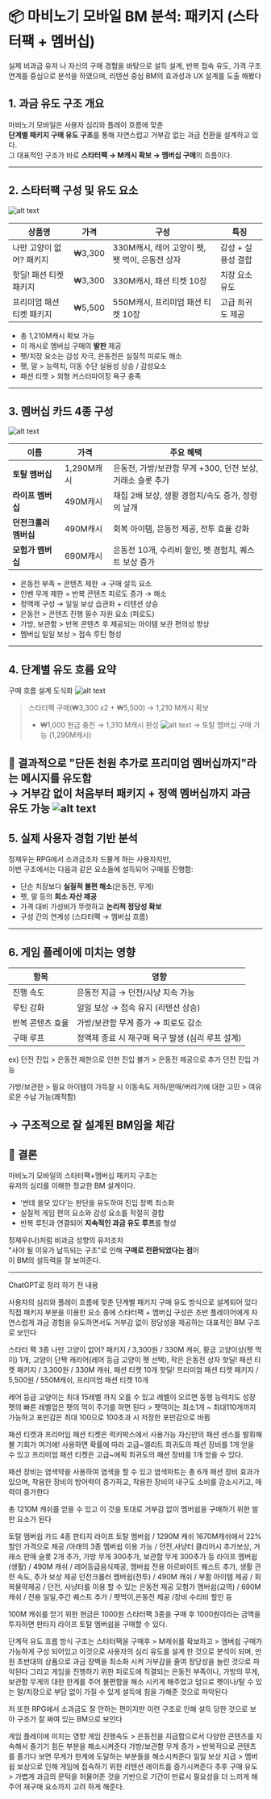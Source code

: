 # 📦 마비노기 모바일 BM 분석: 패키지 (스타터팩 + 멤버십)

실제 비과금 유저 나 자신의 구매 경험을 바탕으로 설득 설계, 반복 접속 유도, 가격 구조 연계를 중심으로 분석을 하였으며, 리텐션 중심 BM의 효과성과 UX 설계를 도출 해봤다

## 1. 과금 유도 구조 개요

마비노기 모바일은 사용자 심리와 플레이 흐름에 맞춘  
**단계별 패키지 구매 유도 구조**를 통해 자연스럽고 거부감 없는 과금 전환을 설계하고 있다.  
그 대표적인 구조가 바로 **스타터팩 → M캐시 확보 → 멤버십 구매**의 흐름이다.

---

## 2. 스타터팩 구성 및 유도 요소
![alt text](3.PNG.png)

| 상품명 | 가격 | 구성 | 특징 |
|--------|------|------|------|
| 나만 고양이 없어? 패키지 | ₩3,300 | 330M캐시, 레어 고양이 펫, 펫 먹이, 은동전 상자 | 감성 + 실용성 결합 |
| 핫딜! 패션 티켓 패키지 | ₩3,300 | 330M캐시, 패션 티켓 10장 | 치장 요소 유도 |
| 프리미엄 패션 티켓 패키지 | ₩5,500 | 550M캐시, 프리미엄 패션 티켓 10장 | 고급 희귀도 제공 |

- 총 1,210M캐시 확보 가능
- 이 캐시로 멤버십 구매의 **발판** 제공
- 펫/치장 요소는 감성 자극, 은동전은 실질적 피로도 해소
-  펫, 말 > 능력치, 이동 수단 실용성 상승 / 감성요소
- 패션 티켓 > 외형 커스터마이징 욕구 충족


---

## 3. 멤버십 카드 4종 구성
![alt text](4.PNG.png)

| 이름 | 가격 | 주요 혜택 |
|------|------|------------|
| **토탈 멤버십** | 1,290M캐시 | 은동전, 가방/보관함 무게 +300, 던전 보상, 거래소 슬롯 추가 |
| **라이프 멤버십** | 490M캐시 | 채집 2배 보상, 생활 경험치/속도 증가, 정령의 날개 |
| **던전크롤러 멤버십** | 490M캐시 | 회복 아이템, 은동전 제공, 전투 효율 강화 |
| **모험가 멤버십** | 690M캐시 | 은동전 10개, 수리비 할인, 펫 경험치, 퀘스트 보상 증가 |

- 은동전 부족 = 콘텐츠 제한 → 구매 설득 요소
- 인벤 무게 제한 = 반복 콘텐츠 피로도 증가 → 해소
- 정액제 구성 → 일일 보상 습관화 + 리텐션 상승
- 은동전 > 콘텐츠 진행 필수 자원 요소 (피로도)
- 가방, 보관함 > 반복 콘텐츠 후 제공되는 아이템 보관 편의성 향상
- 멤버십 일일 보상 > 접속 루틴 형성

---

## 4. 단계별 유도 흐름 요약
구매 흐름 설계 도식화
![alt text](<_- visual selection.png>)

> 스타터팩 구매(₩3,300 x2 + ₩5,500) → 1,210 M캐시 확보  
> + ₩1,000 현금 충전 → 1,310 M캐시 완성  ![alt text](2.PNG.png)
> → 토탈 멤버십 구매 가능 (1,290M캐시)

🎯 결과적으로 "단돈 천원 추가로 프리미엄 멤버십까지"라는 메시지를 유도함  
→ 거부감 없이 처음부터 **패키지 + 정액 멤버십**까지 과금 유도 가능
![alt text](1.PNG.png)
---

## 5. 실제 사용자 경험 기반 분석

정재우는 RPG에서 소과금조차 드물게 하는 사용자지만,  
이번 구조에서는 다음과 같은 요소들에 설득되어 구매를 진행함:

- 단순 치장보다 **실질적 불편 해소**(은동전, 무게)
- 펫, 말 등의 **희소 자산 제공**
- 가격 대비 가성비가 뚜렷하고 **논리적 정당성 확보**
- 구성 간의 연계성 (스타터팩 → 멤버십 흐름)

---

## 6. 게임 플레이에 미치는 영향

| 항목 | 영향 |
|------|------|
| 진행 속도 | 은동전 지급 → 던전/사냥 지속 가능 |
| 루틴 강화 | 일일 보상 → 접속 유지 (리텐션 상승) |
| 반복 콘텐츠 효율 | 가방/보관함 무게 증가 → 피로도 감소 |
| 구매 루프 | 정액제 종료 시 재구매 욕구 발생 (심리 루프 설계) |


ex)
던전 진입 > 은동전 제한으로 인한 진입 불가 > 은동전 제공으로 추가 던전 진입 가능

가방/보관한 > 필요 아이템이 가득찰 시 이동속도 저하/판매/버리기에 대한 고민 > 여유로운 수납 가능(쾌적함)

→ 구조적으로 잘 설계된 BM임을 체감
---

## 🧠 결론

마비노기 모바일의 스타터팩+멤버십 패키지 구조는  
유저의 심리를 이해한 정교한 BM 설계이다.

- ‘싼데 쓸모 있다’는 판단을 유도하여 진입 장벽 최소화
- 실질적 게임 편의 요소와 감성 요소를 적절히 결합
- 반복 루틴과 연결되어 **지속적인 과금 유도 루프**를 형성

정재우(나)처럼 비과금 성향의 유저조차  
"사야 될 이유가 납득되는 구조"로 인해 **구매로 전환되었다는 점**이  
이 BM의 설득력을 잘 보여준다.

---
ChatGPT로 정리 하기 전 내용

사용자의 심리와 플레이 흐름에 맞춘  단계별 패키지 구매 유도 방식으로 설계되어 있다
직접 패키지 부분을 이용한 요소 중에 스타터팩 + 멤버십 구성은 초반 플레이어에게 자연스럽게 과금 경험을 유도하면서도 거부감 없이 정당성을 제공하는 대표적인 BM 구조로 보인다

스타터 팩 3종
나만 고양이 없어? 패키지 / 3,300원 / 330M 캐쉬, 황금 고양이상(펫 먹이) 1개, 고양이 단짝 캐리어(레어 등급 고양이 펫 선택), 작은 은동전 상자
핫딜! 패션 티켓 패키지 / 3,300원 / 330M 캐쉬, 패션 티켓 10개
핫딜! 프리미엄 패션 티켓 패키지 / 5,500원 / 550M캐쉬, 프리미엄 패션 티켓 10개

레어 등급 고양이는 최대 15레벨 까지 오를 수 있고 레벨이 오르면 동행 능력치도 성장
펫의 빠른 레벨업은 펫의 먹이 주기를 하면 된다 > 펫먹이는 최소1개 ~ 최대110개까지 가능하고 포만감은 최대 100으로 100초과 시 저장한 포만감으로 바뀜

패션 티켓과 프리머임 패션 티켓은 럭키박스에서 사용가능
자신만의 패션 센스를 발휘해 볼 기회가 여기에!
사용하면 확률에 따라 고급~엘리트 희귀도의 패션 장비를 1개 얻을 수 있고
프리미엄 패션 티켓은 고급~에픽 희귀도의 패션 장비를 1개 얻을 수 있다.

패션 장비는 염색약을 사용하여 염색을 할 수 있고 염색파트는 총 6개
패션 장비 효과가 있으며, 착용한 장비의 방어력이 증가하고, 착용한 장비의 내구도 소비를 감소시키고, 매력이 증가한다

총 1210M 캐쉬를 얻을 수 있고 이 것을 토대로 거부감 없이 멤버쉽을 구매하기 위한 발판 요소가 된다

토탈 멤버쉽 카드 4종
판타지 라이프 토탈 멤버쉽 / 1290M 캐쉬 1670M캐쉬에서 22%할인 가격으로 제공 /아래의 3종 멤버쉽 이용 가능 / 던전,사냥터 클리어시 추가보상, 거래소 판매 슬롯 2개 추가, 가방 무게 300추가, 보관함 무게 300추가 등
라이프 멤버쉽(생활) / 490M 캐쉬 / 레어등급음식제공, 멤버쉽 전용 아르바이트 퀘스트 추가, 생활 관련 속도, 추가 보상 제공
던전크롤러 멤버쉽(전투) / 490M 캐쉬 / 부활 아이템 제공 / 회복물약제공 / 던전, 사냥터를 이용 할 수 있는 은동전 제공
모험가 멤버쉽(교역) / 690M 캐쉬 / 전용 일일,주간 퀘스트 추가 / 펫먹이,은동전 제공 /장비 수리비 할인 등

100M 캐쉬를 얻기 위한 현금은 1000원
스타터팩 3종을 구매 후 1000원이라는 금액을 투자하면
판타지 라이프 토탈 멤버쉽을 구매할 수 있다.

단계적 유도 흐름 방식 구조는
스타터팩을 구매후 > M캐쉬를 확보하고 > 멤버쉽 구매가 가능하게 구성 되어있고
이것으로 사용자의 심리 유도를 설계 한 것으로 분석이 되며,
만원 초반대의 상품으로 과금 장벽을 최소화 시켜 거부감을 줄여 정당성을 늘린 것으로 파악된다
그리고 게임을 진행하기 위한 피로도에 직결되는 은동전 부족이나, 가방의 무게, 보관함 무게의 대한 한계를 주어 불편함을 해소 시키게 해주었고
덤으로 펫이나/탈 수 있는 말/치장으로 부담 없이 가질 수 있게 설득에 힘을 가해준 것으로 파악된다

저 또한 RPG에서 소과금도 잘 안하는 편이지만 이런 구조로 인해 설득 당한 것으로 보아
구조가 잘 짜여 있는 BM으로 보인다

게임 플레이에 미치는 영향
게임 진행속도 > 은동전을 지급함으로서 다양한 콘텐츠를 지속해서 즐기기 힘든 부분을 해소시켜준다
가방/보관함 무게 증가 > 반복적으로 콘텐츠를 즐기다 보면 무게가 한계에 도달하는 부분들을 해소시켜준다
일일 보상 지급 > 멤버쉽 보상으로 인해 게임에 접속하기 위한 리텐션 레이트를 증가시켜준다
추후 구매 유도 > 가볍게 과금의 문턱을 허물어준 것을 기반으로 기간이 만료시 필요성을 더 느끼게 해주어 재구매 요소까지 고려 하게 해준다.
